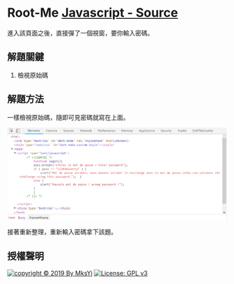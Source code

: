 Root-Me [Javascript - Source](https://www.root-me.org/en/Challenges/Web-Client/Javascript-Source)
===

進入該頁面之後，直接彈了一個視窗，要你輸入密碼。

## 解題關鍵
1. 檢視原始碼

## 解題方法
一樣檢視原始碼，隨即可見密碼就寫在上面。  

![](img/01.png)  

接著重新整理，重新輸入密碼拿下該題。  

## 授權聲明
[![copyright © 2019 By MksYi](https://img.shields.io/badge/copyright%20©-%202019%20By%20MksYi-blue.svg)](https://mks.tw/)
[![License: GPL v3](https://img.shields.io/badge/License-GPL%20v3-blue.svg)](https://www.gnu.org/licenses/gpl-3.0)